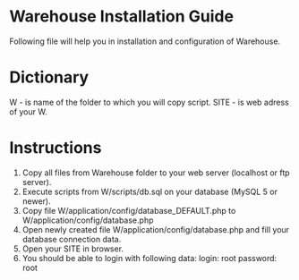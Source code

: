 Warehouse Installation Guide
==========
Following file will help you in installation and configuration of Warehouse.

Dictionary
==========
W - is name of the folder to which you will copy script.
SITE - is web adress of your W. 

Instructions
==========
1. Copy all files from Warehouse folder to your web server (localhost or ftp server).
2. Execute scripts from W/scripts/db.sql on your database (MySQL 5 or newer).
3. Copy file W/application/config/database_DEFAULT.php to W/application/config/database.php
4. Open newly created file W/application/config/database.php and fill your database connection data.
5. Open your SITE in browser.
6. You should be able to login with following data:
	login:		root
	password:	root
